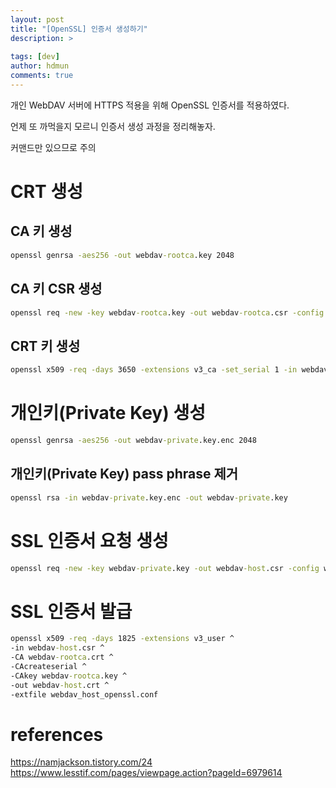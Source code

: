 ```yaml
---
layout: post
title: "[OpenSSL] 인증서 생성하기"
description: >
  
tags: [dev]
author: hdmun
comments: true
---
```


개인 WebDAV 서버에 HTTPS 적용을 위해 OpenSSL 인증서를 적용하였다.

언제 또 까먹을지 모르니 인증서 생성 과정을 정리해놓자.

커맨드만 있으므로 주의

# CRT 생성

## CA 키 생성
~~~cmd
openssl genrsa -aes256 -out webdav-rootca.key 2048
~~~

## CA 키 CSR 생성
~~~cmd
openssl req -new -key webdav-rootca.key -out webdav-rootca.csr -config webdav_rootca_openssl.conf
~~~

## CRT 키 생성
~~~cmd
openssl x509 -req -days 3650 -extensions v3_ca -set_serial 1 -in webdav-rootca.csr -signkey webdav-rootca.key -out webdav-rootca.crt -extfile webdav_rootca_openssl.conf
~~~


# 개인키(Private Key) 생성
~~~cmd
openssl genrsa -aes256 -out webdav-private.key.enc 2048
~~~

## 개인키(Private Key) pass phrase 제거
~~~cmd
openssl rsa -in webdav-private.key.enc -out webdav-private.key
~~~

# SSL 인증서 요청 생성
~~~cmd
openssl req -new -key webdav-private.key -out webdav-host.csr -config webdav_host_openssl.conf
~~~

# SSL 인증서 발급
~~~cmd
openssl x509 -req -days 1825 -extensions v3_user ^
-in webdav-host.csr ^
-CA webdav-rootca.crt ^
-CAcreateserial ^
-CAkey webdav-rootca.key ^
-out webdav-host.crt ^
-extfile webdav_host_openssl.conf
~~~

# references

https://namjackson.tistory.com/24
https://www.lesstif.com/pages/viewpage.action?pageId=6979614

